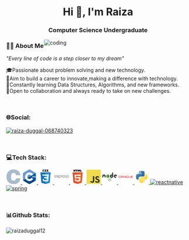 <h1 align="center">Hi 👋, I'm Raiza</h1>
<h3 align="center">Computer Science Undergraduate</h3>

<img src="https://tenor.com/view/coding-girl-gif-2332171326726785246.gif" alt="coding" align="right" width=400>

<h3 align="left">🙋‍♀️ About Me</h3>
<p><em>"Every line of code is a step closer to my dream"</em></p>

<p align="left">
🎓Passionate about problem solving and new technology.<br>
🤖Aim to build a career to innovate,making a difference with technology.<br>
🌱Constantly learning Data Structures, Algorithms, and new frameworks.<br>
🚀Open to collaboration and always ready to take on new challenges.<br>

</p>

<br>

<h3 align="left">🌐Social:</h3>
<p align="left">
<a href="https://linkedin.com/in/raiza-duggal-068740323" target="blank"><img align="center" src="https://raw.githubusercontent.com/rahuldkjain/github-profile-readme-generator/master/src/images/icons/Social/linked-in-alt.svg" alt="raiza-duggal-068740323" height="30" width="40" /></a>
</p>

<br>

<h3 align="left">💻Tech Stack:</h3>
<p align="left"> <a href="https://www.cprogramming.com/" target="_blank" rel="noreferrer"> <img src="https://raw.githubusercontent.com/devicons/devicon/master/icons/c/c-original.svg" alt="c" width="40" height="40"/> </a> <a href="https://www.w3schools.com/cpp/" target="_blank" rel="noreferrer"> <img src="https://raw.githubusercontent.com/devicons/devicon/master/icons/cplusplus/cplusplus-original.svg" alt="cplusplus" width="40" height="40"/> </a> <a href="https://www.w3schools.com/css/" target="_blank" rel="noreferrer"> <img src="https://raw.githubusercontent.com/devicons/devicon/master/icons/css3/css3-original-wordmark.svg" alt="css3" width="40" height="40"/> </a> <a href="https://expressjs.com" target="_blank" rel="noreferrer"> <img src="https://raw.githubusercontent.com/devicons/devicon/master/icons/express/express-original-wordmark.svg" alt="express" width="40" height="40"/> </a> <a href="https://www.w3.org/html/" target="_blank" rel="noreferrer"> <img src="https://raw.githubusercontent.com/devicons/devicon/master/icons/html5/html5-original-wordmark.svg" alt="html5" width="40" height="40"/> </a> <a href="https://developer.mozilla.org/en-US/docs/Web/JavaScript" target="_blank" rel="noreferrer"> <img src="https://raw.githubusercontent.com/devicons/devicon/master/icons/javascript/javascript-original.svg" alt="javascript" width="40" height="40"/> </a> <a href="https://nodejs.org" target="_blank" rel="noreferrer"> <img src="https://raw.githubusercontent.com/devicons/devicon/master/icons/nodejs/nodejs-original-wordmark.svg" alt="nodejs" width="40" height="40"/> </a> <a href="https://www.oracle.com/" target="_blank" rel="noreferrer"> <img src="https://raw.githubusercontent.com/devicons/devicon/master/icons/oracle/oracle-original.svg" alt="oracle" width="40" height="40"/> </a> <a href="https://www.python.org" target="_blank" rel="noreferrer"> <img src="https://raw.githubusercontent.com/devicons/devicon/master/icons/python/python-original.svg" alt="python" width="40" height="40"/> </a> <a href="https://reactnative.dev/" target="_blank" rel="noreferrer"> <img src="https://reactnative.dev/img/header_logo.svg" alt="reactnative" width="40" height="40"/> </a> <a href="https://spring.io/" target="_blank" rel="noreferrer"> <img src="https://www.vectorlogo.zone/logos/springio/springio-icon.svg" alt="spring" width="40" height="40"/> </a> </p>

<br>

<h3 align="left">📊Github Stats:</h3>
<p><img align="center" src="https://github-readme-stats.vercel.app/api/top-langs?username=raizaduggal12&show_icons=true&locale=en&layout=compact" alt="raizaduggal12" /></p>
